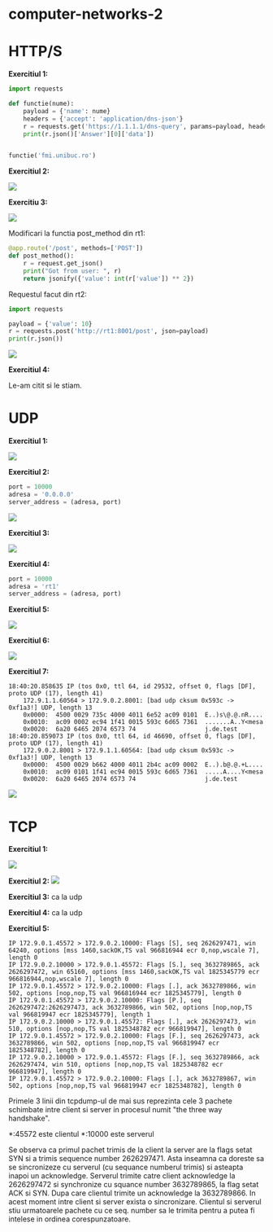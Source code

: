 # computer-networks-2

# HTTP/S

**Exercitiul 1:**

```python
import requests

def functie(nume):
    payload = {'name': nume}
    headers = {'accept': 'application/dns-json'}
    r = requests.get('https://1.1.1.1/dns-query', params=payload, headers=headers)
    print(r.json()['Answer'][0]['data'])


functie('fmi.unibuc.ro')
```

**Exercitiul 2:**

![](images/HTTP.2.png)

**Exercitiu 3:**

![](images/HTTP.3-1.png)

Modificari la functia post_method din rt1:
```python
@app.route('/post', methods=['POST'])
def post_method():
    r = request.get_json()
    print("Got from user: ", r)
    return jsonify({'value': int(r['value']) ** 2})
```

Requestul facut din rt2:

```python
import requests

payload = {'value': 10}
r = requests.post('http://rt1:8001/post', json=payload)
print(r.json())
```

![](images/HTTP.3-2.png)


**Exercitiul 4:**

Le-am citit si le stiam.



# UDP

**Exercitiul 1:**

![](images/UDP.1.png)

**Exercitiul 2:**

```python
port = 10000
adresa = '0.0.0.0'
server_address = (adresa, port)
```

![](images/UDP.2.png)

**Exercitiul 3:**

![](images/UDP.3.png)

**Exercitiul 4:**

```python
port = 10000
adresa = 'rt1'
server_address = (adresa, port)
```

**Exercitiul 5:**

![](images/UDP.5.png)

**Exercitiul 6:**

![](images/UDP.6.png)


**Exercitiul 7:**

```
18:40:20.858635 IP (tos 0x0, ttl 64, id 29532, offset 0, flags [DF], proto UDP (17), length 41)
    172.9.1.1.60564 > 172.9.0.2.8001: [bad udp cksum 0x593c -> 0xf1a3!] UDP, length 13
	0x0000:  4500 0029 735c 4000 4011 6e52 ac09 0101  E..)s\@.@.nR....
	0x0010:  ac09 0002 ec94 1f41 0015 593c 6d65 7361  .......A..Y<mesa
	0x0020:  6a20 6465 2074 6573 74                   j.de.test
18:40:20.859073 IP (tos 0x0, ttl 64, id 46690, offset 0, flags [DF], proto UDP (17), length 41)
    172.9.0.2.8001 > 172.9.1.1.60564: [bad udp cksum 0x593c -> 0xf1a3!] UDP, length 13
	0x0000:  4500 0029 b662 4000 4011 2b4c ac09 0002  E..).b@.@.+L....
	0x0010:  ac09 0101 1f41 ec94 0015 593c 6d65 7361  .....A....Y<mesa
	0x0020:  6a20 6465 2074 6573 74                   j.de.test
```

![](images/UDP.7.png)


# TCP

**Exercitiul 1:**

![](images/TCP.1.png)

**Exercitiul 2:**
![](images/TCP.2.png)

**Exercitiul 3:**
ca la udp

**Exercitiul 4:**
ca la udp

**Exercitiul 5:**

```
IP 172.9.0.1.45572 > 172.9.0.2.10000: Flags [S], seq 2626297471, win 64240, options [mss 1460,sackOK,TS val 966816944 ecr 0,nop,wscale 7], length 0
IP 172.9.0.2.10000 > 172.9.0.1.45572: Flags [S.], seq 3632789865, ack 2626297472, win 65160, options [mss 1460,sackOK,TS val 1825345779 ecr 966816944,nop,wscale 7], length 0
IP 172.9.0.1.45572 > 172.9.0.2.10000: Flags [.], ack 3632789866, win 502, options [nop,nop,TS val 966816944 ecr 1825345779], length 0
IP 172.9.0.1.45572 > 172.9.0.2.10000: Flags [P.], seq 2626297472:2626297473, ack 3632789866, win 502, options [nop,nop,TS val 966819947 ecr 1825345779], length 1
IP 172.9.0.2.10000 > 172.9.0.1.45572: Flags [.], ack 2626297473, win 510, options [nop,nop,TS val 1825348782 ecr 966819947], length 0
IP 172.9.0.1.45572 > 172.9.0.2.10000: Flags [F.], seq 2626297473, ack 3632789866, win 502, options [nop,nop,TS val 966819947 ecr 1825348782], length 0
IP 172.9.0.2.10000 > 172.9.0.1.45572: Flags [F.], seq 3632789866, ack 2626297474, win 510, options [nop,nop,TS val 1825348782 ecr 966819947], length 0
IP 172.9.0.1.45572 > 172.9.0.2.10000: Flags [.], ack 3632789867, win 502, options [nop,nop,TS val 966819947 ecr 1825348782], length 0
```

Primele 3 linii din tcpdump-ul de mai sus reprezinta cele 3 pachete schimbate intre client si server in procesul numit "the three way handshake".

*:45572 este clientul
*:10000 este serverul

Se observa ca primul pachet trimis de la client la server are la flags setat SYN si a trimis sequence number 2626297471. Asta inseamna ca doreste sa se sincronizeze cu serverul (cu sequance numberul trimis) si asteapta inapoi un acknowledge.
Serverul trimite catre client acknowledge la 2626297472 si synchronize cu squance number 3632789865, la flag setat ACK si SYN.
Dupa care clientul trimite un acknowledge la 3632789866. In acest moment intre client si server exista o sincronizare. Clientul si serverul stiu urmatoarele pachete cu ce seq. number sa le trimita pentru a putea fi intelese in ordinea corespunzatoare.

